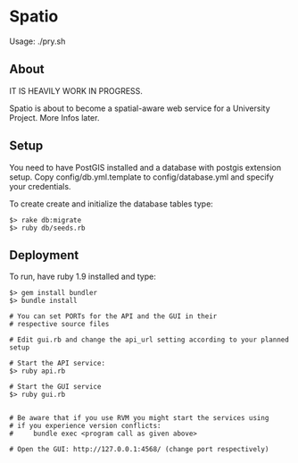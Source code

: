 Spatio
======
Usage: ./pry.sh

About
-----
IT IS HEAVILY WORK IN PROGRESS.

Spatio is about to become a spatial-aware web service for a University Project. More Infos later.

Setup
-----
You need to have PostGIS installed and a database with postgis extension setup.
Copy config/db.yml.template to config/database.yml and specify your
credentials.

To create create and initialize the database tables type:
```
$> rake db:migrate
$> ruby db/seeds.rb
```

Deployment
----------

To run, have ruby 1.9 installed and type:
```
$> gem install bundler
$> bundle install

# You can set PORTs for the API and the GUI in their
# respective source files

# Edit gui.rb and change the api_url setting according to your planned setup

# Start the API service:
$> ruby api.rb

# Start the GUI service
$> ruby gui.rb


# Be aware that if you use RVM you might start the services using
# if you experience version conflicts:
#     bundle exec <program call as given above>

# Open the GUI: http://127.0.0.1:4568/ (change port respectively)
```
